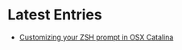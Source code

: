 # Latest Entries


  - [Customizing your ZSH prompt in OSX Catalina](entry_zsh_prompt_in_catalina.md)

